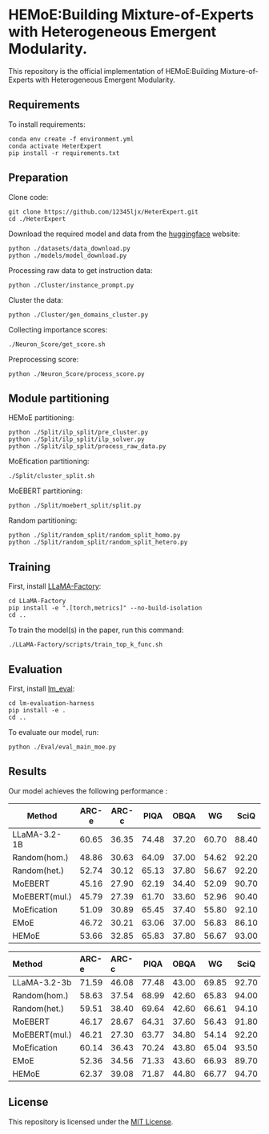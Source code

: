 

# HEMoE:Building Mixture-of-Experts with Heterogeneous Emergent Modularity. 

This repository is the official implementation of HEMoE:Building Mixture-of-Experts with Heterogeneous Emergent Modularity. 


## Requirements

To install requirements:

```shell
conda env create -f environment.yml
conda activate HeterExpert
pip install -r requirements.txt
```



## Preparation
Clone code:
```shell
git clone https://github.com/12345ljx/HeterExpert.git
cd ./HeterExpert
```
Download the required model and data from the [huggingface](https://huggingface.co/) website:
```shell
python ./datasets/data_download.py
python ./models/model_download.py
```

Processing raw data to get instruction data:
```shell
python ./Cluster/instance_prompt.py
```
Cluster the data:
```shell
python ./Cluster/gen_domains_cluster.py
```
Collecting importance scores:

```shell
./Neuron_Score/get_score.sh
```
Preprocessing score:

```shell
python ./Neuron_Score/process_score.py
```



## Module partitioning

HEMoE partitioning:
```shell
python ./Split/ilp_split/pre_cluster.py
python ./Split/ilp_split/ilp_solver.py
python ./Split/ilp_split/process_raw_data.py
```

MoEfication partitioning:

```shell
./Split/cluster_split.sh
```

MoEBERT partitioning:

```
python ./Split/moebert_split/split.py
```

Random partitioning:

```
python ./Split/random_split/random_split_homo.py
python ./Split/random_split/random_split_hetero.py
```



## Training

First, install [LLaMA-Factory](https://github.com/hiyouga/LLaMA-Factory?tab=readme-ov-file#installation):

```shell
cd LLaMA-Factory
pip install -e ".[torch,metrics]" --no-build-isolation
cd ..
```

To train the model(s) in the paper, run this command:

```train
./LLaMA-Factory/scripts/train_top_k_func.sh
```



## Evaluation

First, install [lm_eval](https://github.com/EleutherAI/lm-evaluation-harness?tab=readme-ov-file#install):

```shell
cd lm-evaluation-harness
pip install -e .
cd ..
```

To evaluate our model, run:

```eval
python ./Eval/eval_main_moe.py
```



## Results

Our model achieves the following performance :

| Method        | ARC-e | ARC-c | PIQA  | OBQA  | WG    | SciQ  | SIQA  | Average |
| ------------- | ----- | ----- | ----- | ----- | ----- | ----- | ----- | ------- |
| LLaMA-3.2-1B  | 60.65 | 36.35 | 74.48 | 37.20 | 60.70 | 88.40 | 42.94 | 57.24   |
| Random(hom.)  | 48.86 | 30.63 | 64.09 | 37.00 | 54.62 | 92.20 | 46.01 | 53.34   |
| Random(het.)  | 52.74 | 30.12 | 65.13 | 37.80 | 56.67 | 92.20 | 45.60 | 54.32   |
| MoEBERT       | 45.16 | 27.90 | 62.19 | 34.40 | 52.09 | 90.70 | 42.32 | 50.68   |
| MoEBERT(mul.) | 45.79 | 27.39 | 61.70 | 33.60 | 52.96 | 90.40 | 41.51 | 50.48   |
| MoEfication   | 51.09 | 30.89 | 65.45 | 37.40 | 55.80 | 92.10 | 45.80 | 54.08   |
| EMoE          | 46.72 | 30.21 | 63.06 | 37.00 | 56.83 | 86.10 | 43.30 | 51.89   |
| HEMoE         | 53.66 | 32.85 | 65.83 | 37.80 | 56.67 | 93.00 | 47.08 | 55.27   |

| Method        | ARC-e | ARC-c | PIQA  | OBQA  | WG    | SciQ  | SIQA  | Average |
| :------------ | :---- | :---- | ----- | ----- | ----- | ----- | ----- | ------- |
| LLaMA-3.2-3b  | 71.59 | 46.08 | 77.48 | 43.00 | 69.85 | 92.70 | 46.98 | 63.95   |
| Random(hom.)  | 58.63 | 37.54 | 68.99 | 42.60 | 65.83 | 94.00 | 51.74 | 59.90   |
| Random(het.)  | 59.51 | 38.40 | 69.64 | 42.60 | 66.61 | 94.10 | 51.28 | 60.31   |
| MoEBERT       | 46.17 | 28.67 | 64.31 | 37.60 | 56.43 | 91.80 | 44.99 | 52.85   |
| MoEBERT(mul.) | 46.21 | 27.30 | 63.77 | 34.80 | 54.14 | 92.20 | 44.99 | 51.92   |
| MoEfication   | 60.14 | 36.43 | 70.24 | 43.80 | 65.04 | 93.50 | 50.46 | 59.94   |
| EMoE          | 52.36 | 34.56 | 71.33 | 43.60 | 66.93 | 89.70 | 49.95 | 58.35   |
| HEMoE         | 62.37 | 39.08 | 71.87 | 44.80 | 66.77 | 94.70 | 51.84 | 61.63   |



## License

This repository is licensed under the [MIT License](https://github.com/12345ljx/HeterExpert/blob/main/LICENSE).